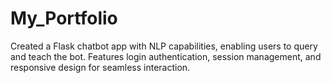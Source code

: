 # My_Portfolio
Created a Flask chatbot app with NLP capabilities, enabling users to query and teach the bot. Features login authentication, session management, and responsive design for seamless interaction.
